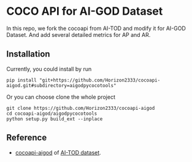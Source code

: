 # COCO API for AI-GOD Dataset

In this repo, we fork the cocoapi from AI-TOD and modify it for AI-GOD Dataset. And add several detailed metrics for AP and AR. 

## Installation

Currently, you could install by run

```shell
pip install "git+https://github.com/Horizon2333/cocoapi-aigod.git#subdirectory=aigodpycocotools"
```

Or you can choose clone the whole project

```shell
git clone https://github.com/Horizon2333/cocoapi-aigod
cd cocoapi-aigod/aigodpycocotools
python setup.py build_ext --inplace
```

## Reference

* [cocoapi-aigod](https://github.com/jwwangchn/cocoapi-aitod) of [AI-TOD dataset](https://github.com/jwwangchn/AI-TOD).
